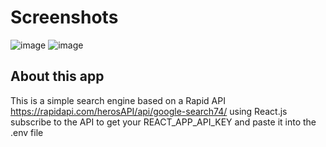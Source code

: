 # Screenshots

![image](https://github.com/M7zain/BarmejSearch/assets/99236670/bcc6679e-3cec-4bf3-8840-c76b4b5e611c)
![image](https://github.com/M7zain/BarmejSearch/assets/99236670/aa88b729-94e5-4d16-a5c8-7ad051fd039f)


## About this app 

This is a simple search engine based on a Rapid API https://rapidapi.com/herosAPI/api/google-search74/ using React.js 
subscribe to the API to get your REACT_APP_API_KEY and paste it into the .env file 


